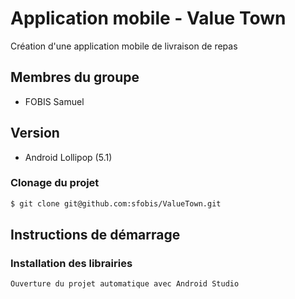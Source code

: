 # Application mobile - Value Town #
Création d'une application mobile de livraison de repas

## Membres du groupe 
- FOBIS Samuel

## Version
- Android Lollipop (5.1)

### Clonage du projet
``` sh
$ git clone git@github.com:sfobis/ValueTown.git
```

## Instructions de démarrage
### Installation des librairies
``` sh
Ouverture du projet automatique avec Android Studio
```
